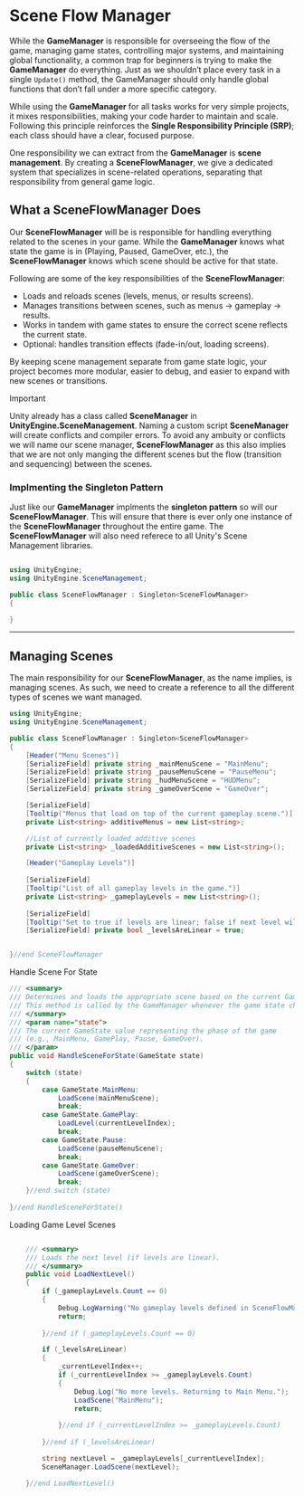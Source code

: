 # Scene Flow Manager
While the **GameManager** is responsible for overseeing the flow of the game, managing game states, controlling major systems, and maintaining global functionality, a common trap for beginners is trying to make the **GameManager** do everything. Just as we shouldn’t place every task in a single `Update()` method, the GameManager should only handle global functions that don’t fall under a more specific category.

While using the **GameManager** for all tasks works for very simple projects, it mixes responsibilities, making your code harder to maintain and scale. Following this principle reinforces the **Single Responsibility Principle (SRP)**; each class should have a clear, focused purpose.

One responsibility we can extract from the **GameManager** is **scene management**. By creating a **SceneFlowManager**, we give a dedicated system that specializes in scene-related operations, separating that responsibility from general game logic.

## What a SceneFlowManager Does
Our **SceneFlowManager** will be is responsible for handling everything related to the scenes in your game. While the **GameManager** knows what state the game is in (Playing, Paused, GameOver, etc.), the **SceneFlowManager** knows which scene should be active for that state.

Following are some of the key responsibilities of the **SceneFlowManager**:
- Loads and reloads scenes (levels, menus, or results screens).
- Manages transitions between scenes, such as menus → gameplay → results.
- Works in tandem with game states to ensure the correct scene reflects the current state.
- Optional: handles transition effects (fade-in/out, loading screens).

By keeping scene management separate from game state logic, your project becomes more modular, easier to debug, and easier to expand with new scenes or transitions.

>[!IMPORTANT]
> Unity already has a class called **SceneManager** in **UnityEngine.SceneManagement**. Naming a custom script **SceneManager** will create conflicts and compiler errors.
> To avoid any ambuity or conflicts we will name our scene manager, **SceneFlowManager** as this also implies that we are not only manging the different scenes but the flow (transition and sequencing) between the scenes.

### Implmenting the Singleton Pattern
Just like our **GameManager** implments the **singleton pattern** so will our **SceneFlowManager**. This will ensure that there is ever only one instance of the **SceneFlowManager** throughout the entire game. 
The **SceneFlowManager** will also need referece to all Unity's Scene Management libraries.

```csharp

using UnityEngine;
using UnityEngine.SceneManagement;

public class SceneFlowManager : Singleton<SceneFlowManager>
{

}

```

---

## Managing Scenes
The main responsibility for our **SceneFlowManager**, as the name implies, is managing scenes. As such, we need to create a reference to all the different types of scenes we want managed. 

```csharp
using UnityEngine;
using UnityEngine.SceneManagement;

public class SceneFlowManager : Singleton<SceneFlowManager>
{
    [Header("Menu Scenes")]
    [SerializeField] private string _mainMenuScene = "MainMenu";
    [SerializeField] private string _pauseMenuScene = "PauseMenu";
    [SerializeField] private string _hudMenuScene = "HUDMenu";
    [SerializeField] private string _gameOverScene = "GameOver";

    [SerializeField]
    [Tooltip("Menus that load on top of the current gameplay scene.")]
    private List<string> additiveMenus = new List<string>;

    //List of currently loaded additive scenes
    private List<string> _loadedAdditiveScenes = new List<string>();

    [Header("Gameplay Levels")]
    
    [SerializeField]
    [Tooltip("List of all gameplay levels in the game.")]
    private List<string> _gameplayLevels = new List<string>();
    
    [SerializeField]
    [Tooltip("Set to true if levels are linear; false if next level will be passed explicitly.")]
    [SerializeField] private bool _levelsAreLinear = true;


}//end SceneFlowManager

```

Handle Scene For State

```csharp
/// <summary>
/// Determines and loads the appropriate scene based on the current GameState.
/// This method is called by the GameManager whenever the game state changes.
/// </summary>
/// <param name="state">
/// The current GameState value representing the phase of the game 
/// (e.g., MainMenu, GamePlay, Pause, GameOver).
/// </param>
public void HandleSceneForState(GameState state)
{
    switch (state)
    {
        case GameState.MainMenu:
            LoadScene(mainMenuScene);
            break;
        case GameState.GamePlay:
            LoadLevel(currentLevelIndex);
            break;
        case GameState.Pause:
            LoadScene(pauseMenuScene);
            break;
        case GameState.GameOver:
            LoadScene(gameOverScene);
            break;
    }//end switch (state)
    
}//end HandleSceneForState()

```


Loading Game Level Scenes

```csharp

    /// <summary>
    /// Loads the next level (if levels are linear).
    /// </summary>
    public void LoadNextLevel()
    {
        if (_gameplayLevels.Count == 0)
        {
            Debug.LogWarning("No gameplay levels defined in SceneFlowManager.");
            return;
            
        }//end if (_gameplayLevels.Count == 0)

        if (_levelsAreLinear)
        {
            _currentLevelIndex++;
            if (_currentLevelIndex >= _gameplayLevels.Count)
            {
                Debug.Log("No more levels. Returning to Main Menu.");
                LoadScene("MainMenu");
                return;
                
            }//end if (_currentLevelIndex >= _gameplayLevels.Count)
            
        }//end if (_levelsAreLinear)

        string nextLevel = _gameplayLevels[_currentLevelIndex];
        SceneManager.LoadScene(nextLevel);

    }//end LoadNextLevel()



```



<!--
1. Create a list for all game levles
2. Create a counter for indexing the game levles

```csharp
//List of all playable game levels (scenes)
private List<string> _gamelevels = new List<string> { "Level01", "Level02" };

//Index coutner for gameplay levels
private int _currentLevelIndex = 0;
```

3. Create a `LoadGameLevel()` method

```csharp

/// <summary>
/// Loads the current gameplay level without reloading it unnecessarily.
/// </summary>
private void LoadGameLevel()
{
    // Check if the current level index is within the range of available levels
    if (_currentLevelIndex < _gamelevels.Count)
    {
        // Determine which level to load based on the current index
        string levelToLoad = _gameplaylevels[_currentLevelIndex];

        // Get a reference to the currently active scene
        Scene activeScene = SceneManager.GetActiveScene();

        // Only load if it's not already the active level
        if (activeScene.name != levelToLoad)
        {
            SceneManager.LoadScene(levelToLoad);

         }//end if(activeScene)

    }//end if (_currentLevelIndex < _gamelevels.Count)

}//end LoadGameLevel()

```
#### How it works
- Checks the **current level index** to ensure it is within the range of available game levels.
  - Prevents trying to load a non-existent level if the player has completed all levels.
- Determines the **level to load** based on the `_currentLevelIndex` in `_gamelevels`.
- Gets a reference to the currently **active scene**.
  - This prevents reloading the same level unnecessarily, which could reset player progress or gameplay.
- Compares the active scene name to the level to load.
  - Only loads the scene if it is not already active.
- Uses **SceneManager.LoadScene()** to load the new level when required.


4. 
-->



